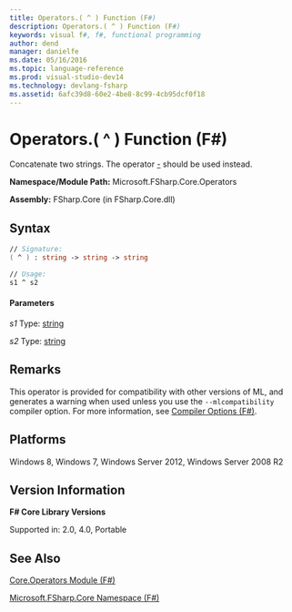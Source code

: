 ```yaml
---
title: Operators.( ^ ) Function (F#)
description: Operators.( ^ ) Function (F#)
keywords: visual f#, f#, functional programming
author: dend
manager: danielfe
ms.date: 05/16/2016
ms.topic: language-reference
ms.prod: visual-studio-dev14
ms.technology: devlang-fsharp
ms.assetid: 6afc39d8-60e2-4be8-8c99-4cb95dcf0f18 
---
```


# Operators.( ^ ) Function (F#)

Concatenate two strings. The operator [-](https://msdn.microsoft.com/library/67b8d50f-5675-4bdc-bd41-807181aca5aa) should be used instead.

**Namespace/Module Path:** Microsoft.FSharp.Core.Operators

**Assembly:** FSharp.Core (in FSharp.Core.dll)


## Syntax

```fsharp
// Signature:
( ^ ) : string -> string -> string

// Usage:
s1 ^ s2
```

#### Parameters
*s1*
Type: [string](https://msdn.microsoft.com/library/12b97856-ec80-4f70-a018-afb0753f755a)


*s2*
Type: [string](https://msdn.microsoft.com/library/12b97856-ec80-4f70-a018-afb0753f755a)


## Remarks
This operator is provided for compatibility with other versions of ML, and generates a warning when used unless you use the `--mlcompatibility` compiler option. For more information, see [Compiler Options &#40;F&#35;&#41;](Compiler-../../language-reference/options.md).

## Platforms
Windows 8, Windows 7, Windows Server 2012, Windows Server 2008 R2

## Version Information
**F# Core Library Versions**

Supported in: 2.0, 4.0, Portable

## See Also
[Core.Operators Module &#40;F&#35;&#41;](Core.Operators-Module-%5BFSharp%5D.md)

[Microsoft.FSharp.Core Namespace &#40;F&#35;&#41;](Microsoft.FSharp.Core-Namespace-%5BFSharp%5D.md)